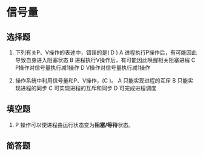 # 信号量

## 选择题
1. 下列有关P、V操作的表述中，错误的是(   D   )
	A  进程执行P操作后，有可能因此导致自身进入阻塞状态
	B  进程执行V操作后，有可能因此唤醒相关阻塞进程
	C  P操作对信号量执行减1操作
	D  V操作对信号量执行减1操作

1. 操作系统中利用信号量和P、V操作，(C )。
A  只能实现进程的互斥    B  只能实现进程的同步
 C  可实现进程的互斥和同步    D  可完成进程调度

## 填空题

1. P 操作可以使进程由运行状态变为**阻塞/等待**状态。 

## 简答题
